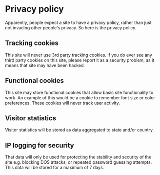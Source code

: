 

# Privacy policy

Apparently, people expect a site to have a privacy policy, rather than just not invading other people's privacy. So here is the privacy policy.

## Tracking cookies

This site will never use 3rd party tracking cookies. If you do ever see any third party cookies on this site, please report it as a security problem, as it means that site may have been hacked.

## Functional cookies

This site may store functional cookies that allow basic site functionality to work. An example of this would be a cookie to remember font size or color preferences. These cookies will never track user activity.

## Visitor statistics

Visitor statistics will be stored as data aggregated to state and/or country.

## IP logging for security

That data will only be used for protecting the stability and security of the site e.g. blocking DOS attacks, or repeated password guessing attempts. This data will be stored for a maximum of 7 days. 
